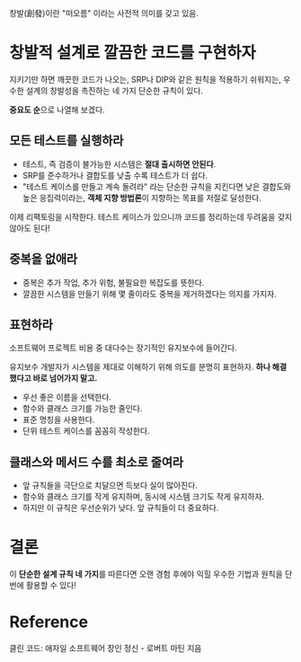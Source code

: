 창발(創發)이란 "떠오름" 이라는 사전적 의미를 갖고 있음.

# 창발적 설계로 깔끔한 코드를 구현하자
지키기만 하면 깨끗한 코드가 나오는, SRP나 DIP와 같은 원칙을 적용하기 쉬워지는, 우수한 설계의 창발성을 촉진하는 네 가지 단순한 규칙이 있다.

**중요도 순**으로 나열해 보겠다.

## 모든 테스트를 실행하라
- 테스트, 즉 검증이 불가능한 시스템은 **절대 출시하면 안된다**.
- SRP를 준수하거나 결합도를 낮출 수록 테스트가 더 쉽다.
- "테스트 케이스를 만들고 계속 돌려라" 라는 단순한 규칙을 지킨다면 낮은 결합도와 높은 응집력이라는, **객체 지향 방법론**이 지향하는 목표를 저절로 달성한다.

이제 리팩토링을 시작한다. 테스트 케이스가 있으니까 코드를 정리하는데 두려움을 갖지 않아도 된다!

## 중복을 없애라
- 중복은 추가 작업, 추가 위험, 불필요한 복잡도를 뜻한다.
- 깔끔한 시스템을 만들기 위해 몇 줄이라도 중복을 제거하겠다는 의지를 가지자.

## 표현하라
소프트웨어 프로젝트 비용 중 대다수는 장기적인 유지보수에 들어간다.

유지보수 개발자가 시스템을 제대로 이해하기 위해 의도를 분명히 표현하자. **하나 해결했다고 바로 넘어가지 말고.**  
- 우선 좋은 이름을 선택한다.
- 함수와 클래스 크기를 가능한 줄인다.
- 표준 명칭을 사용한다.
- 단위 테스트 케이스를 꼼꼼히 작성한다.

## 클래스와 메서드 수를 최소로 줄여라
- 앞 규칙들을 극단으로 치달으면 득보다 실이 많아진다.
- 함수와 클래스 크기를 작게 유지하며, 동시에 시스템 크기도 작게 유지하자.
- 하지만 이 규칙은 우선순위가 낮다. 앞 규칙들이 더 중요하다.

# 결론
이 **단순한 설계 규칙 네 가지**를 따른다면 오랜 경험 후에야 익힐 우수한 기법과 원칙을 단번에 활용할 수 있다!

# Reference
클린 코드: 애자일 소프트웨어 장인 정신 - 로버트 마틴 지음
